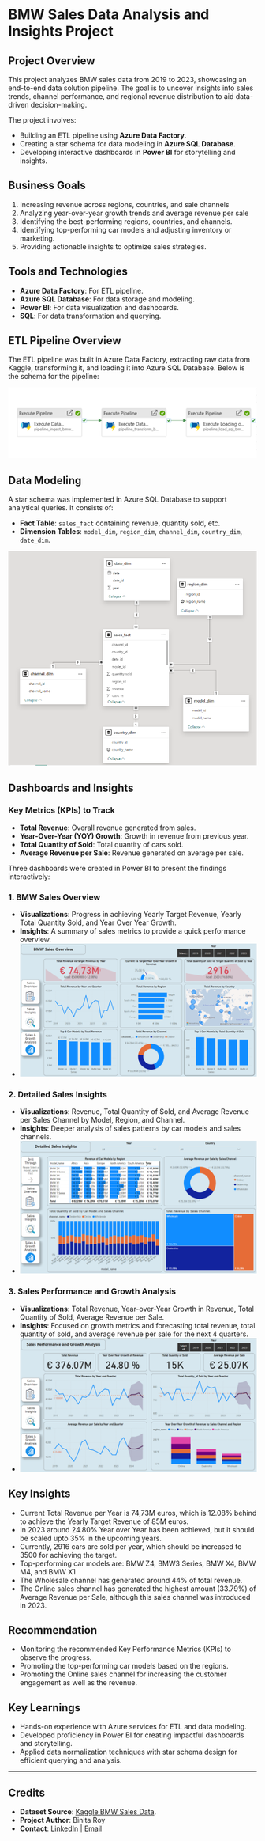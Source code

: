 # BMW Sales Data Analysis and Insights Project

## Project Overview
This project analyzes BMW sales data from 2019 to 2023, showcasing an end-to-end data solution pipeline. The goal is to uncover insights into sales trends, channel performance, and regional revenue distribution to aid data-driven decision-making.

The project involves:
- Building an ETL pipeline using **Azure Data Factory**.
- Creating a star schema for data modeling in **Azure SQL Database**.
- Developing interactive dashboards in **Power BI** for storytelling and insights.

## Business Goals
1. Increasing revenue across regions, countries, and sale channels
2. Analyzing year-over-year growth trends and average revenue per sale
3. Identifying the best-performing regions, countries, and channels.
4. Identifying top-performing car models and adjusting inventory or marketing.
6. Providing actionable insights to optimize sales strategies.

## Tools and Technologies
- **Azure Data Factory**: For ETL pipeline.
- **Azure SQL Database**: For data storage and modeling.
- **Power BI**: For data visualization and dashboards.
- **SQL**: For data transformation and querying.

## ETL Pipeline Overview
The ETL pipeline was built in Azure Data Factory, extracting raw data from Kaggle, transforming it, and loading it into Azure SQL Database. Below is the schema for the pipeline:

![ETL Pipeline Schema](https://github.com/binita-roy/BMW-Sales-Data-Analysis-and-Insights-Project/blob/5a8dd0737eb7850af8d1c17443c441e58948321b/ETL%20Pipeline_BMW%20Sales%20Data.PNG)

## Data Modeling
A star schema was implemented in Azure SQL Database to support analytical queries. It consists of:
- **Fact Table**: `sales_fact` containing revenue, quantity sold, etc.
- **Dimension Tables**: `model_dim`, `region_dim`, `channel_dim`, `country_dim`, `date_dim`.

![Star Schema Visualization](https://github.com/binita-roy/BMW-Sales-Data-Analysis-and-Insights-Project/blob/5a8dd0737eb7850af8d1c17443c441e58948321b/Database%20Schema_BMW%20Sales%20Data.PNG)

## Dashboards and Insights
### Key Metrics (KPIs) to Track
- **Total Revenue**: Overall revenue generated from sales.
- **Year-Over-Year (YOY) Growth**: Growth in revenue from previous year.
- **Total Quantity of Sold**: Total quantity of cars sold.
- **Average Revenue per Sale**: Revenue generated on average per sale.
  
Three dashboards were created in Power BI to present the findings interactively:

### 1. BMW Sales Overview
- **Visualizations**: Progress in achieving Yearly Target Revenue, Yearly Total Quantity Sold, and Year Over Year Growth.
- **Insights**: A summary of sales metrics to provide a quick performance overview.
- ![BMW Sales Overview Snapshot](https://github.com/binita-roy/BMW-Sales-Data-Analysis-and-Insights-Project/blob/5a8dd0737eb7850af8d1c17443c441e58948321b/Dashboard_BMW%20Sales%20Overview.PNG)

### 2. Detailed Sales Insights
- **Visualizations**: Revenue, Total Quantity of Sold, and Average Revenue per Sales Channel by Model, Region, and Channel.
- **Insights**: Deeper analysis of sales patterns by car models and sales channels.
- ![Detailed Sales Insights Snapshot](https://github.com/binita-roy/BMW-Sales-Data-Analysis-and-Insights-Project/blob/5a8dd0737eb7850af8d1c17443c441e58948321b/Dashboard_Detailed%20Sales%20Insights.PNG)

### 3. Sales Performance and Growth Analysis
- **Visualizations**: Total Revenue, Year-over-Year Growth in Revenue, Total Quantity of Sold, Average Revenue per Sale.
- **Insights**: Focused on growth metrics and forecasting total revenue, total quantity of sold, and average revenue per sale for the next 4 quarters.
- ![Sales Performance Snapshot](https://github.com/binita-roy/BMW-Sales-Data-Analysis-and-Insights-Project/blob/5a8dd0737eb7850af8d1c17443c441e58948321b/Dashboard_Sales%20Performance%20and%20Growth%20Analysis.PNG)

## Key Insights
- Current Total Revenue per Year is 74,73M euros, which is 12.08% behind to achieve the Yearly Target Revenue of 85M euros.
- In 2023 around 24.80% Year over Year has been achieved, but it should be scaled upto 35% in the upcoming years.
- Currently, 2916 cars are sold per year, which should be increased to 3500 for achieving the target.
- Top-performing car models are: BMW Z4, BMW3 Series, BMW X4, BMW M4, and BMW X1
- The Wholesale channel has generated around 44% of total revenue.
- The Online sales channel has generated the highest amount (33.79%) of Average Revenue per Sale, although this sales channel was introduced in 2023.

## Recommendation
- Monitoring the recommended Key Performance Metrics (KPIs) to observe the progress.
- Promoting the top-performing car models based on the regions.
- Promoting the Online sales channel for increasing the customer engagement as well as the revenue.

## Key Learnings
- Hands-on experience with Azure services for ETL and data modeling.
- Developed proficiency in Power BI for creating impactful dashboards and storytelling.
- Applied data normalization techniques with star schema design for efficient querying and analysis.

---

## Credits
- **Dataset Source**: [Kaggle BMW Sales Data](https://www.kaggle.com/datasets/sherifsamyabdelkarem/sales-data-bmw).
- **Project Author**: Binita Roy  
- **Contact**: [LinkedIn](https://www.linkedin.com/in/binita-roy/) | [Email](mailto:binitaroy1312@gmail.com)

  
